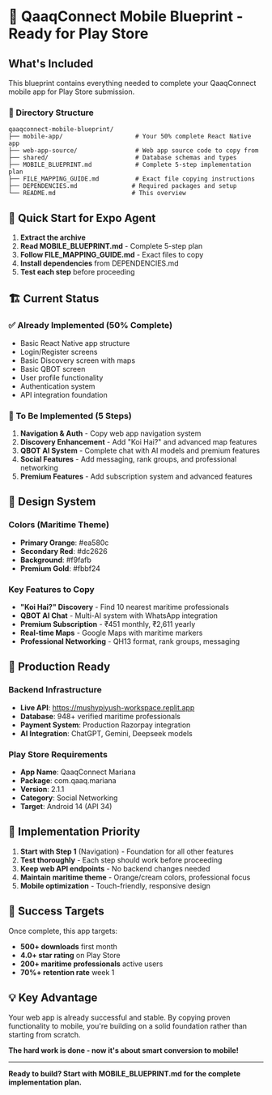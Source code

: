 # 🚀 QaaqConnect Mobile Blueprint - Ready for Play Store

## What's Included

This blueprint contains everything needed to complete your QaaqConnect mobile app for Play Store submission.

### 📁 Directory Structure
```
qaaqconnect-mobile-blueprint/
├── mobile-app/                    # Your 50% complete React Native app
├── web-app-source/                # Web app source code to copy from
├── shared/                        # Database schemas and types
├── MOBILE_BLUEPRINT.md            # Complete 5-step implementation plan
├── FILE_MAPPING_GUIDE.md          # Exact file copying instructions
├── DEPENDENCIES.md               # Required packages and setup
└── README.md                     # This overview
```

## 🎯 Quick Start for Expo Agent

1. **Extract the archive**
2. **Read MOBILE_BLUEPRINT.md** - Complete 5-step plan
3. **Follow FILE_MAPPING_GUIDE.md** - Exact files to copy
4. **Install dependencies** from DEPENDENCIES.md
5. **Test each step** before proceeding

## 🏗️ Current Status

### ✅ Already Implemented (50% Complete)
- Basic React Native app structure
- Login/Register screens
- Basic Discovery screen with maps
- Basic QBOT screen
- User profile functionality
- Authentication system
- API integration foundation

### 🔨 To Be Implemented (5 Steps)
1. **Navigation & Auth** - Copy web app navigation system
2. **Discovery Enhancement** - Add "Koi Hai?" and advanced map features
3. **QBOT AI System** - Complete chat with AI models and premium features
4. **Social Features** - Add messaging, rank groups, and professional networking
5. **Premium Features** - Add subscription system and advanced features

## 🎨 Design System

### Colors (Maritime Theme)
- **Primary Orange**: #ea580c
- **Secondary Red**: #dc2626  
- **Background**: #f9fafb
- **Premium Gold**: #fbbf24

### Key Features to Copy
- **"Koi Hai?" Discovery** - Find 10 nearest maritime professionals
- **QBOT AI Chat** - Multi-AI system with WhatsApp integration
- **Premium Subscription** - ₹451 monthly, ₹2,611 yearly
- **Real-time Maps** - Google Maps with maritime markers
- **Professional Networking** - QH13 format, rank groups, messaging

## 🚀 Production Ready

### Backend Infrastructure
- **Live API**: https://mushypiyush-workspace.replit.app
- **Database**: 948+ verified maritime professionals
- **Payment System**: Production Razorpay integration
- **AI Integration**: ChatGPT, Gemini, Deepseek models

### Play Store Requirements
- **App Name**: QaaqConnect Mariana
- **Package**: com.qaaq.mariana
- **Version**: 2.1.1
- **Category**: Social Networking
- **Target**: Android 14 (API 34)

## 📱 Implementation Priority

1. **Start with Step 1** (Navigation) - Foundation for all other features
2. **Test thoroughly** - Each step should work before proceeding
3. **Keep web API endpoints** - No backend changes needed
4. **Maintain maritime theme** - Orange/cream colors, professional focus
5. **Mobile optimization** - Touch-friendly, responsive design

## 🎯 Success Targets

Once complete, this app targets:
- **500+ downloads** first month
- **4.0+ star rating** on Play Store
- **200+ maritime professionals** active users
- **70%+ retention rate** week 1

## 💡 Key Advantage

Your web app is already successful and stable. By copying proven functionality to mobile, you're building on a solid foundation rather than starting from scratch.

**The hard work is done - now it's about smart conversion to mobile!**

---

**Ready to build? Start with MOBILE_BLUEPRINT.md for the complete implementation plan.**